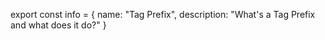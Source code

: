 export const info = {
    name: "Tag Prefix",
    description: "What's a Tag Prefix and what does it do?"
}
